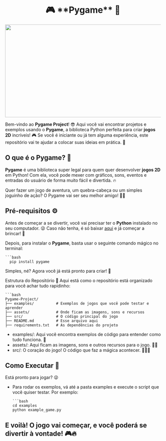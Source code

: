 <div align="center">
<h1>🎮 **Pygame** 🚀</h1>
   <img src="https://datascientest.com/en/files/2023/12/pygame-datascientest.webp"  width="800" height="300"/>
</div> 

Bem-vindo ao **Pygame Project**! 😎 Aqui você vai encontrar projetos e exemplos usando o **Pygame**, a biblioteca Python perfeita para criar **jogos 2D** incríveis! 🎮 Se você é iniciante ou já tem alguma experiência, este repositório vai te ajudar a colocar suas ideias em prática. 🎨

## O que é o Pygame? 🤔

**Pygame** é uma biblioteca super legal para quem quer desenvolver **jogos 2D** em Python! Com ela, você pode mexer com gráficos, sons, eventos e entradas do usuário de forma muito fácil e divertida. 🔥

Quer fazer um jogo de aventura, um quebra-cabeça ou um simples joguinho de ação? O Pygame vai ser seu melhor amigo! 👾💥

## Pré-requisitos ⚙️

Antes de começar a se divertir, você vai precisar ter o **Python** instalado no seu computador. 😜 Caso não tenha, é só baixar [aqui](https://www.python.org/downloads/) e já começar a brincar! 🦄

Depois, para instalar o **Pygame**, basta usar o seguinte comando mágico no terminal:

    ```bash
      pip install pygame
Simples, né? Agora você já está pronto para criar! 🎉

Estrutura do Repositório 📂
Aqui está como o repositório está organizado para você achar tudo rapidinho:

    ```bash
    Pygame-Project/
    ├── examples/          # Exemplos de jogos que você pode testar e aprender
    ├── assets/            # Onde ficam as imagens, sons e recursos
    ├── src/               # O código principal do jogo
    ├── README.md          # Esse arquivo aqui
    ├── requirements.txt   # As dependências do projeto

- examples/: Aqui você encontra exemplos de código para entender como tudo funciona. 🧩
- assets/: Aqui ficam as imagens, sons e outros recursos para o jogo. 🌈🎶
- src/: O coração do jogo! O código que faz a mágica acontecer. 🧑‍💻✨

## Como Executar 🚀
Está pronto para jogar? 😜 
- Para rodar os exemplos, vá até a pasta examples e execute o script que você quiser testar. Por exemplo:

      ```bash
      cd examples
      python example_game.py

## E voilà! O jogo vai começar, e você poderá se divertir à vontade! 🎮🔥
